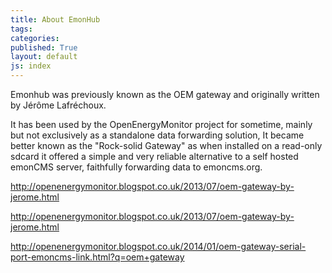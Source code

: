 ```yaml
---
title: About EmonHub
tags: 
categories: 
published: True
layout: default
js: index
---
```


Emonhub was previously known as the OEM gateway and originally written by Jérôme Lafréchoux. 

It has been used by the OpenEnergyMonitor project for sometime, mainly but not exclusively as a standalone data forwarding solution, It became better known as the "Rock-solid Gateway" as when installed on a read-only sdcard it offered a simple and very reliable alternative to a self hosted emonCMS server, faithfully forwarding data to emoncms.org.




http://openenergymonitor.blogspot.co.uk/2013/07/oem-gateway-by-jerome.html


http://openenergymonitor.blogspot.co.uk/2013/07/oem-gateway-by-jerome.html


http://openenergymonitor.blogspot.co.uk/2014/01/oem-gateway-serial-port-emoncms-link.html?q=oem+gateway

